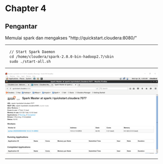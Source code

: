 <h1>Chapter 4</h1>
<h2>Pengantar</h2>
<p>Memulai spark dan mengakses "http://quickstart.cloudera:8080/" </p>
<hr/>

      // Start Spark Daemon
      cd /home/cloudera/spark-2.0.0-bin-hadoop2.7/sbin
      sudo ./start-all.sh

<hr/>
<img src="https://github.com/2azmi2/Tugas-Big-Data/blob/main/Chapter%20%204/00_Pengantar/00Quickstart%208080.png")>
<hr/>
